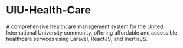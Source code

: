 # UIU-Health-Care
A comprehensive healthcare management system for the United International University community, offering affordable and accessible healthcare services using Laravel, ReactJS, and InertiaJS.
